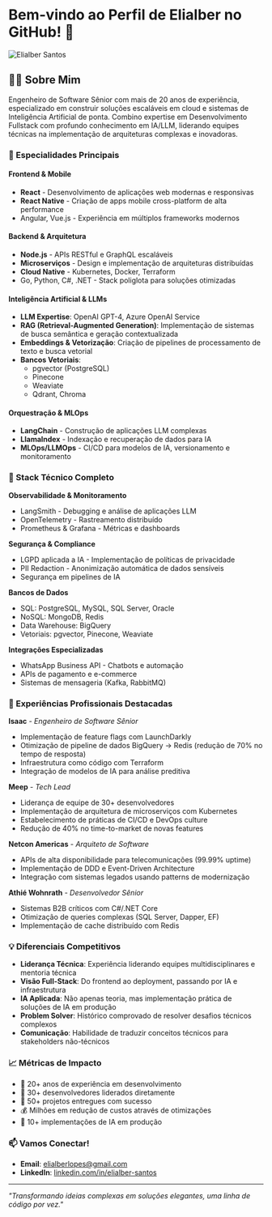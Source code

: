 # Bem-vindo ao Perfil de Elialber no GitHub! 🚀

![Elialber Santos](https://drive.google.com/uc?export=view&id=1M9sJ4zNX5MlReLDsKB5LbN-DCyrtL2lg)

## 👨‍💻 Sobre Mim

Engenheiro de Software Sênior com mais de 20 anos de experiência, especializado em construir soluções escaláveis em cloud e sistemas de Inteligência Artificial de ponta. Combino expertise em Desenvolvimento Fullstack com profundo conhecimento em IA/LLM, liderando equipes técnicas na implementação de arquiteturas complexas e inovadoras.

### 🎯 Especialidades Principais

#### **Frontend & Mobile**
- **React** - Desenvolvimento de aplicações web modernas e responsivas
- **React Native** - Criação de apps mobile cross-platform de alta performance
- Angular, Vue.js - Experiência em múltiplos frameworks modernos

#### **Backend & Arquitetura**
- **Node.js** - APIs RESTful e GraphQL escaláveis
- **Microserviços** - Design e implementação de arquiteturas distribuídas
- **Cloud Native** - Kubernetes, Docker, Terraform
- Go, Python, C#, .NET - Stack poliglota para soluções otimizadas

#### **Inteligência Artificial & LLMs**
- **LLM Expertise**: OpenAI GPT-4, Azure OpenAI Service
- **RAG (Retrieval-Augmented Generation)**: Implementação de sistemas de busca semântica e geração contextualizada
- **Embeddings & Vetorização**: Criação de pipelines de processamento de texto e busca vetorial
- **Bancos Vetoriais**: 
  - pgvector (PostgreSQL)
  - Pinecone
  - Weaviate
  - Qdrant, Chroma

#### **Orquestração & MLOps**
- **LangChain** - Construção de aplicações LLM complexas
- **LlamaIndex** - Indexação e recuperação de dados para IA
- **MLOps/LLMOps** - CI/CD para modelos de IA, versionamento e monitoramento

### 🔧 Stack Técnico Completo

**Observabilidade & Monitoramento**
- LangSmith - Debugging e análise de aplicações LLM
- OpenTelemetry - Rastreamento distribuído
- Prometheus & Grafana - Métricas e dashboards

**Segurança & Compliance**
- LGPD aplicada a IA - Implementação de políticas de privacidade
- PII Redaction - Anonimização automática de dados sensíveis
- Segurança em pipelines de IA

**Bancos de Dados**
- SQL: PostgreSQL, MySQL, SQL Server, Oracle
- NoSQL: MongoDB, Redis
- Data Warehouse: BigQuery
- Vetoriais: pgvector, Pinecone, Weaviate

**Integrações Especializadas**
- WhatsApp Business API - Chatbots e automação
- APIs de pagamento e e-commerce
- Sistemas de mensageria (Kafka, RabbitMQ)

### 🚀 Experiências Profissionais Destacadas

**Isaac** - *Engenheiro de Software Sênior*
- Implementação de feature flags com LaunchDarkly
- Otimização de pipeline de dados BigQuery → Redis (redução de 70% no tempo de resposta)
- Infraestrutura como código com Terraform
- Integração de modelos de IA para análise preditiva

**Meep** - *Tech Lead*
- Liderança de equipe de 30+ desenvolvedores
- Implementação de arquitetura de microserviços com Kubernetes
- Estabelecimento de práticas de CI/CD e DevOps culture
- Redução de 40% no time-to-market de novas features

**Netcon Americas** - *Arquiteto de Software*
- APIs de alta disponibilidade para telecomunicações (99.99% uptime)
- Implementação de DDD e Event-Driven Architecture
- Integração com sistemas legados usando patterns de modernização

**Athié Wohnrath** - *Desenvolvedor Sênior*
- Sistemas B2B críticos com C#/.NET Core
- Otimização de queries complexas (SQL Server, Dapper, EF)
- Implementação de cache distribuído com Redis

### 💡 Diferenciais Competitivos

- **Liderança Técnica**: Experiência liderando equipes multidisciplinares e mentoria técnica
- **Visão Full-Stack**: Do frontend ao deployment, passando por IA e infraestrutura
- **IA Aplicada**: Não apenas teoria, mas implementação prática de soluções de IA em produção
- **Problem Solver**: Histórico comprovado de resolver desafios técnicos complexos
- **Comunicação**: Habilidade de traduzir conceitos técnicos para stakeholders não-técnicos

### 📈 Métricas de Impacto

- 🎯 20+ anos de experiência em desenvolvimento
- 👥 30+ desenvolvedores liderados diretamente
- 🚀 50+ projetos entregues com sucesso
- 💰 Milhões em redução de custos através de otimizações
- 🤖 10+ implementações de IA em produção

### 📫 Vamos Conectar!

- **Email**: [elialberlopes@gmail.com](mailto:elialberlopes@gmail.com)
- **LinkedIn**: [linkedin.com/in/elialber-santos](https://www.linkedin.com/in/elialber-santos-66005013)


---

*"Transformando ideias complexas em soluções elegantes, uma linha de código por vez."*
